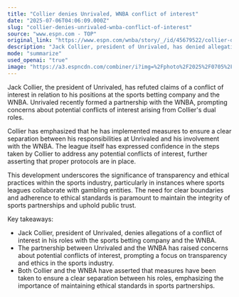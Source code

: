 ```yaml
---
title: "Collier denies Unrivaled, WNBA conflict of interest"
date: "2025-07-06T04:06:09.000Z"
slug: "collier-denies-unrivaled-wnba-conflict-of-interest"
source: "www.espn.com - TOP"
original_link: "https://www.espn.com/wnba/story/_/id/45679522/collier-denies-conflict-interest-unrivaled-wnba-roles"
description: "Jack Collier, president of Unrivaled, has denied allegations of a conflict of interest in his positions at the sports betting company and the WNBA, following their recent partnership. He has implemented measures to ensure a clear separation between his responsibilities at Unrivaled and his involvement with the WNBA, with the league expressing confidence in these steps. This situation highlights the importance of transparency and ethical practices in the sports industry, particularly in collaborations between sports leagues and gambling entities, to maintain integrity and public trust."
mode: "summarize"
used_openai: "true"
image: "https://a3.espncdn.com/combiner/i?img=%2Fphoto%2F2025%2F0705%2Fr1515416_1024x576_16%2D9.jpg"
---
```


Jack Collier, the president of Unrivaled, has refuted claims of a conflict of interest in relation to his positions at the sports betting company and the WNBA. Unrivaled recently formed a partnership with the WNBA, prompting concerns about potential conflicts of interest arising from Collier's dual roles.

Collier has emphasized that he has implemented measures to ensure a clear separation between his responsibilities at Unrivaled and his involvement with the WNBA. The league itself has expressed confidence in the steps taken by Collier to address any potential conflicts of interest, further asserting that proper protocols are in place.

This development underscores the significance of transparency and ethical practices within the sports industry, particularly in instances where sports leagues collaborate with gambling entities. The need for clear boundaries and adherence to ethical standards is paramount to maintain the integrity of sports partnerships and uphold public trust.

Key takeaways:
- Jack Collier, president of Unrivaled, denies allegations of a conflict of interest in his roles with the sports betting company and the WNBA.
- The partnership between Unrivaled and the WNBA has raised concerns about potential conflicts of interest, prompting a focus on transparency and ethics in the sports industry.
- Both Collier and the WNBA have asserted that measures have been taken to ensure a clear separation between his roles, emphasizing the importance of maintaining ethical standards in sports partnerships.